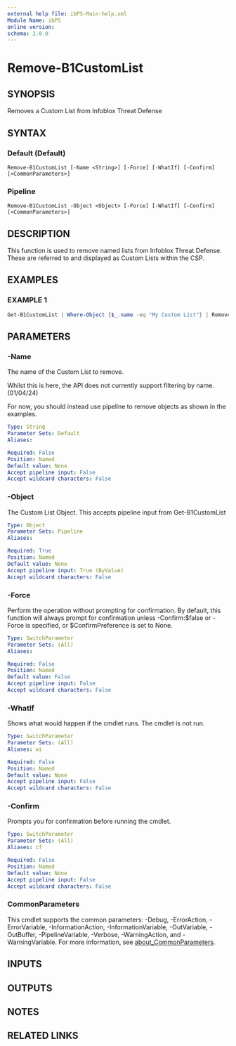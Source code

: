 ```yaml
---
external help file: ibPS-Main-help.xml
Module Name: ibPS
online version:
schema: 2.0.0
---
```


# Remove-B1CustomList

## SYNOPSIS
Removes a Custom List from Infoblox Threat Defense

## SYNTAX

### Default (Default)
```
Remove-B1CustomList [-Name <String>] [-Force] [-WhatIf] [-Confirm] [<CommonParameters>]
```

### Pipeline
```
Remove-B1CustomList -Object <Object> [-Force] [-WhatIf] [-Confirm] [<CommonParameters>]
```

## DESCRIPTION
This function is used to remove named lists from Infoblox Threat Defense.
These are referred to and displayed as Custom Lists within the CSP.

## EXAMPLES

### EXAMPLE 1
```powershell
Get-B1CustomList | Where-Object {$_.name -eq "My Custom List"} | Remove-B1CustomList
```

## PARAMETERS

### -Name
The name of the Custom List to remove.

Whilst this is here, the API does not currently support filtering by name.
(01/04/24)

For now, you should instead use pipeline to remove objects as shown in the examples.

```yaml
Type: String
Parameter Sets: Default
Aliases:

Required: False
Position: Named
Default value: None
Accept pipeline input: False
Accept wildcard characters: False
```

### -Object
The Custom List Object.
This accepts pipeline input from Get-B1CustomList

```yaml
Type: Object
Parameter Sets: Pipeline
Aliases:

Required: True
Position: Named
Default value: None
Accept pipeline input: True (ByValue)
Accept wildcard characters: False
```

### -Force
Perform the operation without prompting for confirmation.
By default, this function will always prompt for confirmation unless -Confirm:$false or -Force is specified, or $ConfirmPreference is set to None.

```yaml
Type: SwitchParameter
Parameter Sets: (All)
Aliases:

Required: False
Position: Named
Default value: False
Accept pipeline input: False
Accept wildcard characters: False
```

### -WhatIf
Shows what would happen if the cmdlet runs.
The cmdlet is not run.

```yaml
Type: SwitchParameter
Parameter Sets: (All)
Aliases: wi

Required: False
Position: Named
Default value: None
Accept pipeline input: False
Accept wildcard characters: False
```

### -Confirm
Prompts you for confirmation before running the cmdlet.

```yaml
Type: SwitchParameter
Parameter Sets: (All)
Aliases: cf

Required: False
Position: Named
Default value: None
Accept pipeline input: False
Accept wildcard characters: False
```

### CommonParameters
This cmdlet supports the common parameters: -Debug, -ErrorAction, -ErrorVariable, -InformationAction, -InformationVariable, -OutVariable, -OutBuffer, -PipelineVariable, -Verbose, -WarningAction, and -WarningVariable. For more information, see [about_CommonParameters](http://go.microsoft.com/fwlink/?LinkID=113216).

## INPUTS

## OUTPUTS

## NOTES

## RELATED LINKS

